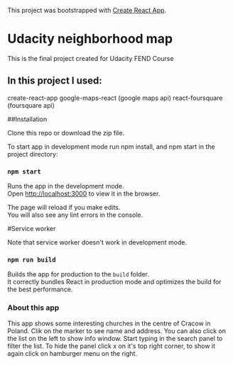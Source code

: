 This project was bootstrapped with [Create React App](https://github.com/facebookincubator/create-react-app).

# Udacity neighborhood map

This is the final project created for Udacity FEND Course

## In this project I used:

create-react-app
google-maps-react (google maps api)
react-foursquare (foursquare api)

##Installation

Clone this repo or download the zip file. 

To start app in development mode run npm install, and npm start in the project directory:

### `npm start`

Runs the app in the development mode.<br>
Open [http://localhost:3000](http://localhost:3000) to view it in the browser.

The page will reload if you make edits.<br>
You will also see any lint errors in the console.

#Service worker 

Note that service worker doesn't work in development mode. 

### `npm run build`

Builds the app for production to the `build` folder.<br>
It correctly bundles React in production mode and optimizes the build for the best performance.

### About this app

This app shows some interesting churches in the centre of Cracow in Poland. Clik on the marker to see name and address. You can also click on the list on the left to show info window. Start typing in the search panel to filter the list. To hide the panel click x on it's top right corner, to show it again click on hamburger menu on the right.





